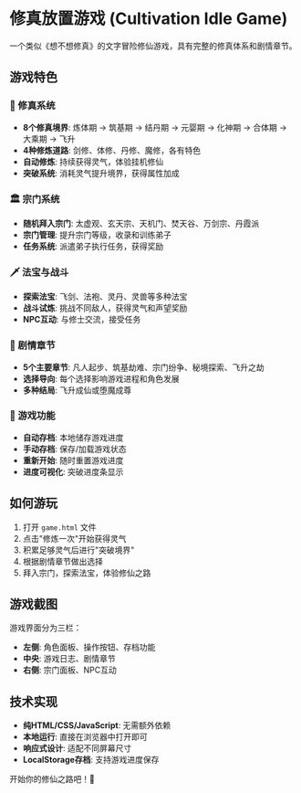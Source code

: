 # 修真放置游戏 (Cultivation Idle Game)

一个类似《想不想修真》的文字冒险修仙游戏，具有完整的修真体系和剧情章节。

## 游戏特色

### 🧘 修真系统
- **8个修真境界**: 炼体期 → 筑基期 → 结丹期 → 元婴期 → 化神期 → 合体期 → 大乘期 → 飞升
- **4种修炼道路**: 剑修、体修、丹修、魔修，各有特色
- **自动修炼**: 持续获得灵气，体验挂机修仙
- **突破系统**: 消耗灵气提升境界，获得属性加成

### 🏛️ 宗门系统
- **随机拜入宗门**: 太虚观、玄天宗、天机门、焚天谷、万剑宗、丹霞派
- **宗门管理**: 提升宗门等级，收录和训练弟子
- **任务系统**: 派遣弟子执行任务，获得奖励

### 🗡️ 法宝与战斗
- **探索法宝**: 飞剑、法袍、灵丹、灵兽等多种法宝
- **战斗试炼**: 挑战不同敌人，获得灵气和声望奖励
- **NPC互动**: 与修士交流，接受任务

### 📖 剧情章节
- **5个主要章节**: 凡人起步、筑基劫难、宗门纷争、秘境探索、飞升之劫
- **选择导向**: 每个选择影响游戏进程和角色发展
- **多种结局**: 飞升成仙或堕魔成尊

### 💾 游戏功能
- **自动存档**: 本地储存游戏进度
- **手动存档**: 保存/加载游戏状态
- **重新开始**: 随时重置游戏进度
- **进度可视化**: 突破进度条显示

## 如何游玩

1. 打开 `game.html` 文件
2. 点击"修炼一次"开始获得灵气
3. 积累足够灵气后进行"突破境界"
4. 根据剧情章节做出选择
5. 拜入宗门，探索法宝，体验修仙之路

## 游戏截图

游戏界面分为三栏：
- **左侧**: 角色面板、操作按钮、存档功能
- **中央**: 游戏日志、剧情章节
- **右侧**: 宗门面板、NPC互动

## 技术实现

- **纯HTML/CSS/JavaScript**: 无需额外依赖
- **本地运行**: 直接在浏览器中打开即可
- **响应式设计**: 适配不同屏幕尺寸
- **LocalStorage存档**: 支持游戏进度保存

开始你的修仙之路吧！🌟
